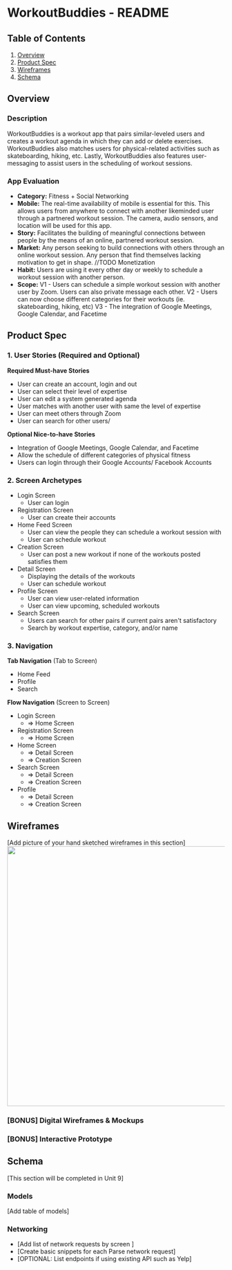 WorkoutBuddies - README
===

## Table of Contents
1. [Overview](#Overview)
1. [Product Spec](#Product-Spec)
1. [Wireframes](#Wireframes)
2. [Schema](#Schema)

## Overview
### Description
WorkoutBuddies is a workout app that pairs similar-leveled users and creates a workout agenda in which they can add or delete exercises. WorkoutBuddies also matches users for physical-related activities such as skateboarding, hiking, etc. Lastly, WorkoutBuddies also features user-messaging to assist users in the scheduling of workout sessions.

### App Evaluation
- **Category:** Fitness + Social Networking
- **Mobile:** The real-time availability of mobile is essential for this. This allows users from anywhere to connect with another likeminded user through a partnered workout session. The camera, audio sensors, and location will be used for this app.
- **Story:** Facilitates the building of meaningful connections between people by the means of an online, partnered workout session.
- **Market:** Any person seeking to build connections with others through an online workout session. Any person that find themselves lacking motivation to get in shape. //TODO Monetization
- **Habit:** Users are using it every other day or weekly to schedule a workout session with another person.
- **Scope:** V1 - Users can schedule a simple workout session with another user by Zoom. Users can also private message each other. V2 - Users can now choose different categories for their workouts (ie. skateboarding, hiking, etc) V3 - The integration of Google Meetings, Google Calendar, and Facetime 

## Product Spec

### 1. User Stories (Required and Optional)

**Required Must-have Stories**

* User can create an account, login and out
* User can select their level of expertise
* User can edit a system generated agenda
* User matches with another user with same the level of expertise
* User can meet others through Zoom
* User can search for other users/

**Optional Nice-to-have Stories**

* Integration of Google Meetings, Google Calendar, and Facetime
* Allow the schedule of different categories of physical fitness
* Users can login through their Google Accounts/ Facebook Accounts

### 2. Screen Archetypes

* Login Screen
   * User can login
* Registration Screen
   * User can create their accounts
* Home Feed Screen
    * User can view the people they can schedule a workout session with
    * User can schedule workout
* Creation Screen
    * User can post a new workout if none of the workouts posted satisfies them
* Detail Screen
    * Displaying the details of the workouts
    * User can schedule workout
* Profile Screen
    * User can view user-related information
    * User can view upcoming, scheduled workouts
* Search Screen
    * Users can search for other pairs if current pairs aren't satisfactory
    * Search by workout expertise, category, and/or name

### 3. Navigation

**Tab Navigation** (Tab to Screen)

* Home Feed
* Profile
* Search

**Flow Navigation** (Screen to Screen)
* Login Screen
    * => Home Screen
* Registration Screen
    * => Home Screen
* Home Screen
   * => Detail Screen
   * => Creation Screen
* Search Screen
    * => Detail Screen
    * => Creation Screen
* Profile
    * => Detail Screen
    * => Creation Screen

## Wireframes
[Add picture of your hand sketched wireframes in this section]
<img src="https://imgur.com/jdwlKNE" width=600>

### [BONUS] Digital Wireframes & Mockups

### [BONUS] Interactive Prototype

## Schema 
[This section will be completed in Unit 9]
### Models
[Add table of models]
### Networking
- [Add list of network requests by screen ]
- [Create basic snippets for each Parse network request]
- [OPTIONAL: List endpoints if using existing API such as Yelp]
